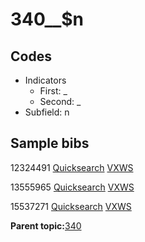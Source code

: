 # 340\_\_$n

## Codes

-   Indicators
    -   First: \_
    -   Second: \_
-   Subfield: n

## Sample bibs

12324491 [Quicksearch](https://search.library.yale.edu/catalog/12324491) [VXWS](http://prodorbis.library.yale.edu:7014/vxws/GetHoldingsService?bibId=12324491)

13555965 [Quicksearch](https://search.library.yale.edu/catalog/13555965) [VXWS](http://prodorbis.library.yale.edu:7014/vxws/GetHoldingsService?bibId=13555965)

15537271 [Quicksearch](https://search.library.yale.edu/catalog/15537271) [VXWS](http://prodorbis.library.yale.edu:7014/vxws/GetHoldingsService?bibId=15537271)

**Parent topic:**[340](../../tags/340/340.md)

